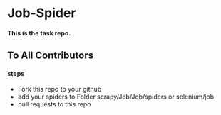 # Job-Spider
#### This is the task repo.
## To All Contributors
#### steps
- Fork this repo to your github
- add your spiders to Folder scrapy/Job/Job/spiders or selenium/job
- pull requests to this repo
